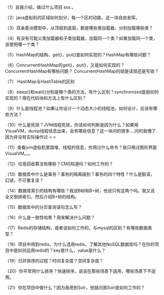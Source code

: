 （1）自我介绍，做过什么项目   sss 。

（2）java虚拟机的区域如何划分，每一个区的动能，这一块自由发挥。

（3）双亲委派模型中，从顶层到底层，都是哪些类加载器，分别加载哪些类？

（4）有没有可能父类加载器和子类加载器，加载同一个类？如果加载同一个类，该使用哪一个类？

（5）HashMap的结构，get()，put()是如何实现的？HashMap有哪些问题？

（6）ConcurrentHashMap的get()，put()，又是如何实现的？ConcurrentHashMap有哪些问题？
 ConcurrentHashMap的锁是读锁还是写锁？

（7） HashMap与HashTable的区别

（8）sleep()和wait()分别是哪个类的方法，有什么区别？synchronized底层如何实现的？用在代码块和方法上有什么区别？

（9）什么是线程池？如果让你设计一个动态大小的线程池，如何设计，应该有哪些方法？

（10）什么是死锁？JVM线程死锁，你该如何判断是因为什么？如果用VisualVM，dump线程信息出来，会有哪些信息？这一块问的很多....问的我懵了. 因为并没有实际操作过 = =

（11）查看jvm虚拟机里面堆、线程的信息，你用过什么命令？我只用过图形界面VisualVM。。。

（12）垃圾回收算法有哪些？CMS知道吗？如何工作的？

（13）数据库中什么是事务？事务的隔离级别？事务的四个特性？什么是脏读，幻读，不可重复读？

（14）数据库索引的结构有哪些？我说B树和B+树，他说只有这两个吗。我又说全文倒排索引。然后介绍B+树的结构。

（15）数据库中的分页查询语句怎么写？

（16）什么是一致性哈希？用来解决什么问题？

（17）Redis的存储结构，或者说如何工作的，与mysql的区别？有哪些数据类型？

（18）项目中用到redis，为什么选用redis，了解其他NoSQL数据库吗？在你的项目中是如何运用redis的？key是什么，value是什么？

（19）归并排序的过程？时间复杂度？空间复杂度？

（20）你平常用什么排序？快速排序。说说在那些场景下适用，哪些场景下不适用。

（21）你在项目中做什么？因为我用到Solr，他就问我Solr是如何工作的？